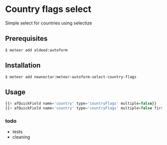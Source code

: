 # Country flags select

Simple select for countries using selectize

## Prerequisites

```
$ meteor add aldeed:autoform
```

## Installation

```
$ meteor add newnectar:meteor-autoform-select-country-flags
```

## Usage

```javascript
{{> afQuickField name='country' type='countryFlags' multiple=false}}
{{> afQuickField name='country' type='countryFlags' multiple=false firstOption='Select a country'}}
```


### todo
- tests
- cleaning

